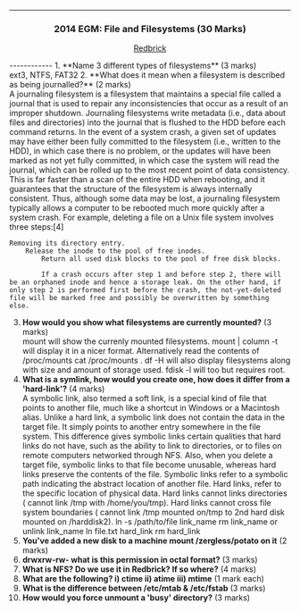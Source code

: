 ------------
<h3 align="center">
2014 EGM: File and Filesystems (30 Marks)

</h3>
<p align="center">
<a href="http://www.redbrick.dcu.ie/help/exams/admin-2014-egm">Redbrick</a>
</p>
------------
1. **Name 3 different types of filesystems** (3 marks)<br>
ext3, NTFS, FAT32
2. **What does it mean when a filesystem is described as being journalled?** (2 marks)<br>
A journaling filesystem is a filesystem that maintains a special file called a journal that is used to repair any inconsistencies that occur as a result of an improper shutdown.
Journaling filesystems write metadata (i.e., data about files and directories) into the journal that is flushed to the HDD before each command returns.
 In the event of a system crash, a given set of updates may have either been fully committed to the filesystem (i.e., written to the HDD), in which case there is no problem, or the updates will have been marked as not yet fully committed, in which case the system will read the journal, which can be rolled up to the most recent point of data consistency.
This is far faster than a scan of the entire HDD when rebooting, and it guarantees that the structure of the filesystem is always internally consistent. Thus, although some data may be lost, a journaling filesystem typically allows a computer to be rebooted much more quickly after a system crash.
For example, deleting a file on a Unix file system involves three steps:[4]

    Removing its directory entry.
        Release the inode to the pool of free inodes.
            Return all used disk blocks to the pool of free disk blocks.

            If a crash occurs after step 1 and before step 2, there will be an orphaned inode and hence a storage leak. On the other hand, if only step 2 is performed first before the crash, the not-yet-deleted file will be marked free and possibly be overwritten by something else.
3. **How would you show what filesystems are currently mounted?** (3 marks)<br>
mount will show the currenly mounted filesystems. mount | column -t will display it in a nicer format.  Alternatively read the contents of /proc/mounts cat /proc/mounts . df -H will also display filesystems along with size and amount of storage used. fdisk -l will too but requires root.
4. **What is a symlink, how would you create one, how does it differ from a 'hard-link'?** (4 marks)<br>
A symbolic link, also termed a soft link, is a special kind of file that points to another file, much like a shortcut in Windows or a Macintosh alias.
Unlike a hard link, a symbolic link does not contain the data in the target file. It simply points to another entry somewhere in the file system.
This difference gives symbolic links certain qualities that hard links do not have, such as the ability to link to directories, or to files on remote computers networked through NFS. Also, when you delete a target file, symbolic links to that file become unusable, whereas hard links preserve the contents of the file.
Symbolic links refer to a symbolic path indicating the abstract location of another file. Hard links, refer to the specific location of physical data.
Hard links cannot links directories ( cannot link /tmp with /home/you/tmp). Hard links cannot cross file system boundaries ( cannot link /tmp mounted on/tmp to 2nd hard disk mounted on /harddisk2).
ln -s /path/to/file link_name
rm link_name or unlink link_name
ln file.txt hard_link
rm hard_link
5. **You've added a new disk to a machine mount /zergless/potato on it** (2 marks)<br>
6. **drwxrw-rw- what is this permission in octal format?** (3 marks)<br>
7. **What is NFS? Do we use it in Redbrick? If so where?** (4 marks)<br>
8. **What are the following? i) ctime ii) atime iii) mtime** (1 mark each)<br>
9. **What is the difference between /etc/mtab & /etc/fstab** (3 marks)<br>
10. **How would you force unmount a 'busy' directory?** (3 marks)<br>
